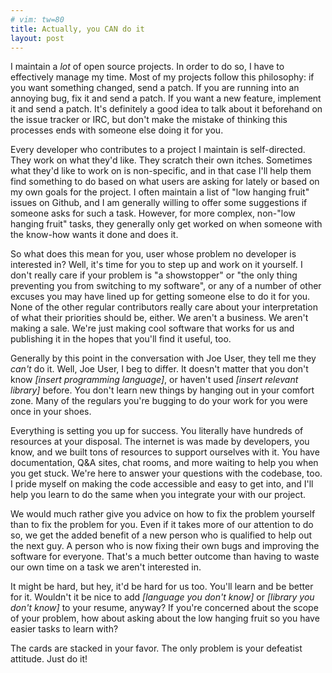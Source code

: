 ```yaml
---
# vim: tw=80
title: Actually, you CAN do it
layout: post
---
```


I maintain a *lot* of open source projects. In order to do so, I have to
effectively manage my time. Most of my projects follow this philosophy: if you
want something changed, send a patch. If you are running into an annoying bug,
fix it and send a patch. If you want a new feature, implement it and send a
patch. It's definitely a good idea to talk about it beforehand on the issue
tracker or IRC, but don't make the mistake of thinking this processes ends with
someone else doing it for you.

Every developer who contributes to a project I maintain is self-directed. They
work on what they'd like. They scratch their own itches. Sometimes what they'd
like to work on is non-specific, and in that case I'll help them find something
to do based on what users are asking for lately or based on my own goals for the
project. I often maintain a list of "low hanging fruit" issues on Github, and
I am generally willing to offer some suggestions if someone asks for such a
task. However, for more complex, non-"low hanging fruit" tasks, they generally
only get worked on when someone with the know-how wants it done and does it.

So what does this mean for you, user whose problem no developer is interested
in? Well, it's time for you to step up and work on it yourself. I don't really
care if your problem is "a showstopper" or "the only thing preventing you from
switching to my software", or any of a number of other excuses you may have
lined up for getting someone else to do it for you. None of the other regular
contributors really care about your interpretation of what their priorities
should be, either. We aren't a business. We aren't making a sale. We're just
making cool software that works for us and publishing it in the hopes that
you'll find it useful, too.

Generally by this point in the conversation with Joe User, they tell me they
*can't* do it. Well, Joe User, I beg to differ. It doesn't matter that you don't
know *[insert programming language]*, or haven't used *[insert relevant
library]* before. You don't learn new things by hanging out in your comfort
zone. Many of the regulars you're bugging to do your work for you were once in
your shoes.

Everything is setting you up for success. You literally have hundreds of
resources at your disposal. The internet is was made by developers, you know,
and we built tons of resources to support ourselves with it. You have
documentation, Q&A sites, chat rooms, and more waiting to help you when you get
stuck. We're here to answer your questions with the codebase, too. I pride
myself on making the code accessible and easy to get into, and I'll help you
learn to do the same when you integrate your with our project.

We would much rather give you advice on how to fix the problem yourself than to
fix the problem for you. Even if it takes more of our attention to do so, we get
the added benefit of a new person who is qualified to help out the next guy. A
person who is now fixing their own bugs and improving the software for everyone.
That's a much better outcome than having to waste our own time on a task we
aren't interested in.

It might be hard, but hey, it'd be hard for us too. You'll learn and be better
for it. Wouldn't it be nice to add *[language you don't know]* or *[library you
don't know]* to your resume, anyway? If you're concerned about the scope of your
problem, how about asking about the low hanging fruit so you have easier tasks
to learn with?

The cards are stacked in your favor. The only problem is your defeatist
attitude. Just do it!

